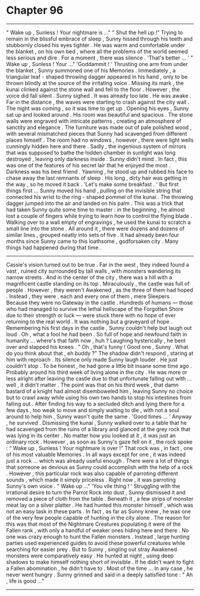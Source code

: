 
# Chapter 96


---

" Wake up , Sunless ! Your nightmare is …"
" Shut the hell up !"
Trying to remain in the blissful embrace of sleep , Sunny hissed through his teeth and stubbornly closed his eyes tighter . He was warm and comfortable under the blanket , on his own bed , where all the problems of the world seemed less serious and dire .
For a moment , there was silence .
'That's better … '
" Wake up , Sunless ! Your …"
'Goddammit ! '
Thrusting one arm from under the blanket , Sunny summoned one of his Memories . Immediately , a triangular leaf - shaped throwing dagger appeared in his hand , only to be thrown blindly at the source of the irritating voice . Missing its mark , the kunai clinked against the stone wall and fell to the floor .
However , the voice did fall silent .
Sunny sighed . It was already too late . He was awake .
Far in the distance , the waves were starting to crash against the city wall . The night was coming , so it was time to get up .
Opening his eyes , Sunny sat up and looked around .
His room was beautiful and spacious . The stone walls were engraved with intricate patterns , creating an atmosphere of sanctity and elegance . The furniture was made out of pale polished wood , with several mismatched pieces that Sunny had scavenged from different places himself .
The room had no windows , however , there were light wells cunningly hidden here and there . Sadly , the ingenious system of mirrors that was supposed to bathe the hidden chamber in sunlight was long destroyed , leaving only darkness inside .
Sunny didn't mind . In fact , this was one of the features of his secret lair that he enjoyed the most .
Darkness was his best friend .
Yawning , he stood up and rubbed his face to chase away the last remnants of sleep . His long , dirty hair was getting in the way , so he moved it back .
'Let's make some breakfast . '
But first things first …
Sunny moved his hand , pulling on the invisible string that connected his wrist to the ring - shaped pommel of the kunai . The throwing dagger jumped into the air and landed on his palm . This was a trick that had taken Sunny quite some time to master : in the beginning , he almost lost a couple of fingers while trying to learn how to control the flying blade .
Walking over to a wall empty of engravings , he used the kunai to scratch a small line into the stone . All around it , there were dozens and dozens of similar lines , grouped neatly into sets of five .
It had already been four months since Sunny came to this loathsome , godforsaken city .
Many things had happened during that time .
***
Cassie's vision turned out to be true . Far in the west , they indeed found a vast , ruined city surrounded by tall walls , with monsters wandering its narrow streets . And in the center of the city , there was a hill with a magnificent castle standing on its top .
Miraculously , the castle was full of people . However , they weren't Awakened , as the three of them had hoped . Instead , they were , each and every one of them , mere Sleepers .
Because they were no Gateway in the castle .
Hundreds of humans — those who had managed to survive the lethal hellscape of the Forgotten Shore due to their strength or luck — were stuck there with no hope of ever returning to the real world . It was nothing but a graveyard of hope .
Remembering his first days in the castle , Sunny couldn't help but laugh out loud . Oh , what a fool he had been . So full of hope and newfound faith in humanity … where's that faith now , huh ?
Laughing hysterically , he bent over and slapped his knees .
" Oh , that's funny ! Good one , Sunny . What do you think about that , eh buddy ?"
The shadow didn't respond , staring at him with reproach . Its silence only made Sunny laugh louder . He just couldn't stop .
To be honest , he had gone a little bit insane some time ago . Probably around his third week of living alone in the city . He was more or less alright after leaving the castle due to that unfortunate falling out with … well , it didn't matter .
The point was that on his third week , that damn bastard of a knight had almost disemboweled him , leaving Sunny no choice but to crawl away while using his own two hands to stop his intestines from falling out . After finding his way to a secluded ditch and lying there for a few days , too weak to move and simply waiting to die , with not a soul around to help him , Sunny wasn't quite the same .
'Good times … '
Anyway , he survived .
Dismissing the kunai , Sunny walked over to a table that he had scavenged from the ruins of a library and glanced at the grey rock that was lying in its center .
No matter how you looked at it , it was just an ordinary rock . However , as soon as Sunny's gaze fell on it , the rock spoke :
" Wake up , Sunless ! Your nightmare is over !"
That rock was , in fact , one of his most valuable Memories . In all ways except for one , it was indeed just a rock … which was already useful enough . There were a lot of things that someone as devious as Sunny could accomplish with the help of a rock . However , this particular rock was also capable of parroting different sounds , which made it simply priceless .
Right now , it was parroting Sunny's own voice .
" Wake up …"
'You vile thing ! '
Struggling with the irrational desire to turn the Parrot Rock into dust , Sunny dismissed it and removed a piece of cloth from the table . Beneath it , a few strips of monster meat lay on a silver platter .
He had hunted this monster himself , which was not an easy task in these parts . In fact , as far as Sunny knew , he was one of the very few people capable of hunting in the city alone . The reason for this was that most of the Nightmare Creatures populating it were of the Fallen rank , with only a handful of weaker ones hiding here and there .
No one was crazy enough to hunt the Fallen monsters . Instead , large hunting parties used experienced guides to avoid these powerful creatures while searching for easier prey .
But to Sunny , singling out stray Awakened monsters were comparatively easy . He hunted at night , using deep shadows to make himself nothing short of invisible . If he didn't want to fight a Fallen abomination , he didn't have to .
Most of the time …
In any case , he never went hungry .
Sunny grinned and said in a deeply satisfied tone :
" Ah , life is good …"

---

